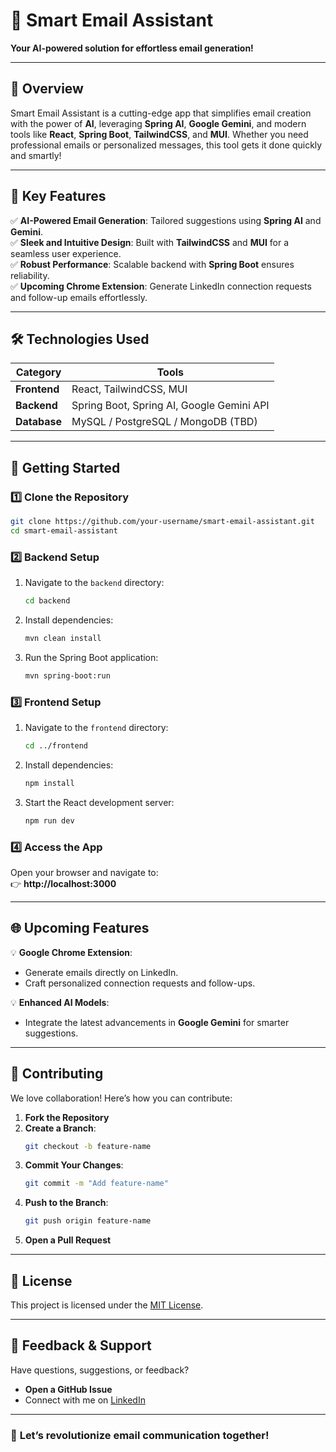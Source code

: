 # 🚀 **Smart Email Assistant**  
**Your AI-powered solution for effortless email generation!**  

---

## 🌟 **Overview**  
Smart Email Assistant is a cutting-edge app that simplifies email creation with the power of **AI**, leveraging **Spring AI**, **Google Gemini**, and modern tools like **React**, **Spring Boot**, **TailwindCSS**, and **MUI**. Whether you need professional emails or personalized messages, this tool gets it done quickly and smartly!  

---

## 🎯 **Key Features**  
✅ **AI-Powered Email Generation**: Tailored suggestions using **Spring AI** and **Gemini**.  
✅ **Sleek and Intuitive Design**: Built with **TailwindCSS** and **MUI** for a seamless user experience.  
✅ **Robust Performance**: Scalable backend with **Spring Boot** ensures reliability.  
✅ **Upcoming Chrome Extension**: Generate LinkedIn connection requests and follow-up emails effortlessly.  

---

## 🛠️ **Technologies Used**  
| **Category**      | **Tools**                           |  
|--------------------|-------------------------------------|  
| **Frontend**       | React, TailwindCSS, MUI            |  
| **Backend**        | Spring Boot, Spring AI, Google Gemini API |  
| **Database**       | MySQL / PostgreSQL / MongoDB (TBD) |  

---

## 🚀 **Getting Started**  

### 1️⃣ **Clone the Repository**  
```bash  
git clone https://github.com/your-username/smart-email-assistant.git  
cd smart-email-assistant  
```  

### 2️⃣ **Backend Setup**  
1. Navigate to the `backend` directory:  
   ```bash  
   cd backend  
   ```  
2. Install dependencies:  
   ```bash  
   mvn clean install  
   ```  
3. Run the Spring Boot application:  
   ```bash  
   mvn spring-boot:run  
   ```  

### 3️⃣ **Frontend Setup**  
1. Navigate to the `frontend` directory:  
   ```bash  
   cd ../frontend  
   ```  
2. Install dependencies:  
   ```bash  
   npm install  
   ```  
3. Start the React development server:  
   ```bash  
   npm run dev  
   ```  

### 4️⃣ **Access the App**  
Open your browser and navigate to:  
👉 **http://localhost:3000**  

---

## 🌐 **Upcoming Features**  
💡 **Google Chrome Extension**:  
- Generate emails directly on LinkedIn.  
- Craft personalized connection requests and follow-ups.  

💡 **Enhanced AI Models**:  
- Integrate the latest advancements in **Google Gemini** for smarter suggestions.  

---

## 🤝 **Contributing**  
We love collaboration! Here’s how you can contribute:  
1. **Fork the Repository**  
2. **Create a Branch**:  
   ```bash  
   git checkout -b feature-name  
   ```  
3. **Commit Your Changes**:  
   ```bash  
   git commit -m "Add feature-name"  
   ```  
4. **Push to the Branch**:  
   ```bash  
   git push origin feature-name  
   ```  
5. **Open a Pull Request**  

---

## 📄 **License**  
This project is licensed under the [MIT License](LICENSE).  

---

## 💬 **Feedback & Support**  
Have questions, suggestions, or feedback?  
- **Open a GitHub Issue**  
- Connect with me on [LinkedIn](https://linkedin.com/in/your-profile)  

---

### 🌟 **Let’s revolutionize email communication together!**
